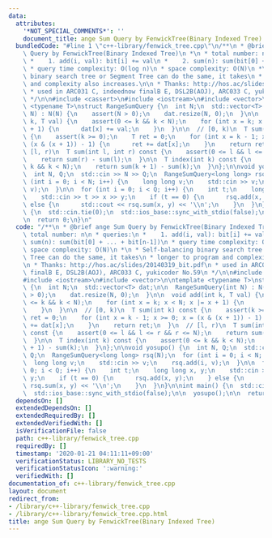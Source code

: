 ```yaml
---
data:
  attributes:
    '*NOT_SPECIAL_COMMENTS*': ''
    document_title: ange Sum Query by FenwickTree(Binary Indexed Tree)
  bundledCode: "#line 1 \"c++-library/fenwick_tree.cpp\"\n/**\n * @brief ange Sum\
    \ Query by FenwickTree(Binary Indexed Tree)\n *\n * total number: n\n * queries:\n\
    \ *    1. add(i, val): bit[i] += val\n *    2. sum(n): sum(bit[0] + ... + bit[n-1])\n\
    \ * query time complexity: O(log n)\n * space complexity: O(N)\n *\n * Self-balancing\
    \ binary search tree or Segment Tree can do the same, it takes\n * longer to program\
    \ and complexity also increases.\n\n * Thanks: http://hos.ac/slides/20140319_bit.pdf\n\
    \ * used in ARC031 C, indeednow finalB E, DSL2B(AOJ), ARC033 C, yukicoder No.59\n\
    \ */\n\n#include <cassert>\n#include <iostream>\n#include <vector>\n\ntemplate\
    \ <typename T>\nstruct RangeSumQuery {\n  int N;\n  std::vector<T> dat;\n\n  RangeSumQuery(int\
    \ N) : N(N) {\n    assert(N > 0);\n    dat.resize(N, 0);\n  }\n\n  void add(int\
    \ k, T val) {\n    assert(0 <= k && k < N);\n    for (int x = k; x < N; x |= x\
    \ + 1) {\n      dat[x] += val;\n    }\n  }\n\n  // [0, k)\n  T sum(int k) const\
    \ {\n    assert(k >= 0);\n    T ret = 0;\n    for (int x = k - 1; x >= 0; x =\
    \ (x & (x + 1)) - 1) {\n      ret += dat[x];\n    }\n    return ret;\n  }\n  //\
    \ [l, r)\n  T sum(int l, int r) const {\n    assert(0 <= l && l <= r && r <= N);\n\
    \    return sum(r) - sum(l);\n  }\n\n  T index(int k) const {\n    assert(0 <=\
    \ k && k < N);\n    return sum(k + 1) - sum(k);\n  }\n};\n\nvoid yosupo() {\n\
    \  int N, Q;\n  std::cin >> N >> Q;\n  RangeSumQuery<long long> rsq(N);\n  for\
    \ (int i = 0; i < N; i++) {\n    long long v;\n    std::cin >> v;\n    rsq.add(i,\
    \ v);\n  }\n\n  for (int i = 0; i < Q; i++) {\n    int t;\n    long long x, y;\n\
    \    std::cin >> t >> x >> y;\n    if (t == 0) {\n      rsq.add(x, y);\n    }\
    \ else {\n      std::cout << rsq.sum(x, y) << '\\n';\n    }\n  }\n}\n\nint main()\
    \ {\n  std::cin.tie(0);\n  std::ios_base::sync_with_stdio(false);\n\n  yosupo();\n\
    \n  return 0;\n}\n"
  code: "/**\n * @brief ange Sum Query by FenwickTree(Binary Indexed Tree)\n *\n *\
    \ total number: n\n * queries:\n *    1. add(i, val): bit[i] += val\n *    2.\
    \ sum(n): sum(bit[0] + ... + bit[n-1])\n * query time complexity: O(log n)\n *\
    \ space complexity: O(N)\n *\n * Self-balancing binary search tree or Segment\
    \ Tree can do the same, it takes\n * longer to program and complexity also increases.\n\
    \n * Thanks: http://hos.ac/slides/20140319_bit.pdf\n * used in ARC031 C, indeednow\
    \ finalB E, DSL2B(AOJ), ARC033 C, yukicoder No.59\n */\n\n#include <cassert>\n\
    #include <iostream>\n#include <vector>\n\ntemplate <typename T>\nstruct RangeSumQuery\
    \ {\n  int N;\n  std::vector<T> dat;\n\n  RangeSumQuery(int N) : N(N) {\n    assert(N\
    \ > 0);\n    dat.resize(N, 0);\n  }\n\n  void add(int k, T val) {\n    assert(0\
    \ <= k && k < N);\n    for (int x = k; x < N; x |= x + 1) {\n      dat[x] += val;\n\
    \    }\n  }\n\n  // [0, k)\n  T sum(int k) const {\n    assert(k >= 0);\n    T\
    \ ret = 0;\n    for (int x = k - 1; x >= 0; x = (x & (x + 1)) - 1) {\n      ret\
    \ += dat[x];\n    }\n    return ret;\n  }\n  // [l, r)\n  T sum(int l, int r)\
    \ const {\n    assert(0 <= l && l <= r && r <= N);\n    return sum(r) - sum(l);\n\
    \  }\n\n  T index(int k) const {\n    assert(0 <= k && k < N);\n    return sum(k\
    \ + 1) - sum(k);\n  }\n};\n\nvoid yosupo() {\n  int N, Q;\n  std::cin >> N >>\
    \ Q;\n  RangeSumQuery<long long> rsq(N);\n  for (int i = 0; i < N; i++) {\n  \
    \  long long v;\n    std::cin >> v;\n    rsq.add(i, v);\n  }\n\n  for (int i =\
    \ 0; i < Q; i++) {\n    int t;\n    long long x, y;\n    std::cin >> t >> x >>\
    \ y;\n    if (t == 0) {\n      rsq.add(x, y);\n    } else {\n      std::cout <<\
    \ rsq.sum(x, y) << '\\n';\n    }\n  }\n}\n\nint main() {\n  std::cin.tie(0);\n\
    \  std::ios_base::sync_with_stdio(false);\n\n  yosupo();\n\n  return 0;\n}"
  dependsOn: []
  extendedDependsOn: []
  extendedRequiredBy: []
  extendedVerifiedWith: []
  isVerificationFile: false
  path: c++-library/fenwick_tree.cpp
  requiredBy: []
  timestamp: '2020-01-21 04:11:11+09:00'
  verificationStatus: LIBRARY_NO_TESTS
  verificationStatusIcon: ':warning:'
  verifiedWith: []
documentation_of: c++-library/fenwick_tree.cpp
layout: document
redirect_from:
- /library/c++-library/fenwick_tree.cpp
- /library/c++-library/fenwick_tree.cpp.html
title: ange Sum Query by FenwickTree(Binary Indexed Tree)
---
```

